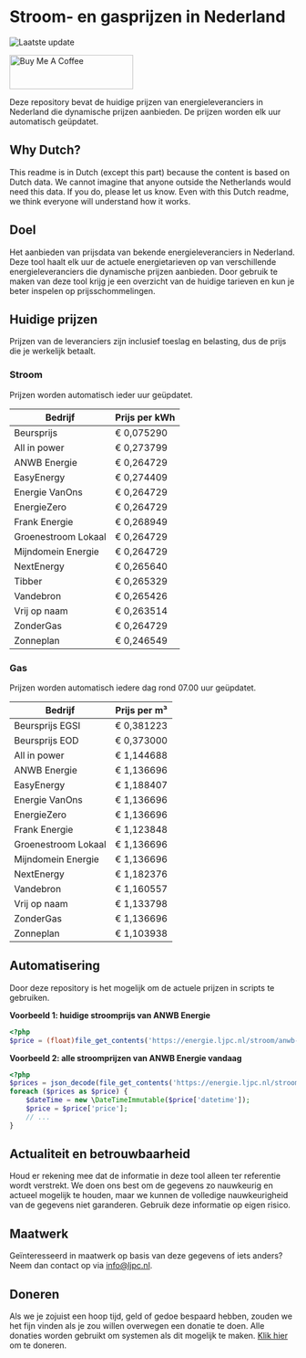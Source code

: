 # Stroom- en gasprijzen in Nederland

![Laatste update](https://img.shields.io/badge/laatste%20update-2023--04--29%2013%3A00%20CET-brightgreen)

<a href="https://www.buymeacoffee.com/Lars-" target="_blank"><img src="https://cdn.buymeacoffee.com/buttons/v2/default-orange.png" alt="Buy Me A Coffee" height="60" style="height: 60px !important;width: 217px !important;" ></a>

Deze repository bevat de huidige prijzen van energieleveranciers in Nederland die dynamische prijzen aanbieden. De prijzen worden elk uur automatisch geüpdatet.

## Why Dutch?

This readme is in Dutch (except this part) because the content is based on Dutch data. We cannot imagine that anyone outside the Netherlands would need this data. If you do, please let us know. Even with this Dutch readme, we think
everyone will understand how it works.

## Doel

Het aanbieden van prijsdata van bekende energieleveranciers in Nederland. Deze tool haalt elk uur de actuele energietarieven op van verschillende energieleveranciers die dynamische prijzen aanbieden. Door gebruik te maken van deze tool
krijg je een overzicht van de huidige tarieven en kun je beter inspelen op prijsschommelingen.

## Huidige prijzen

Prijzen van de leveranciers zijn inclusief toeslag en belasting, dus de prijs die je werkelijk betaalt.

### Stroom

Prijzen worden automatisch ieder uur geüpdatet.

 Bedrijf | Prijs per kWh 
---------|---------------
Beursprijs | € 0,075290
All in power | € 0,273799
ANWB Energie | € 0,264729
EasyEnergy | € 0,274409
Energie VanOns | € 0,264729
EnergieZero | € 0,264729
Frank Energie | € 0,268949
Groenestroom Lokaal | € 0,264729
Mijndomein Energie | € 0,264729
NextEnergy | € 0,265640
Tibber | € 0,265329
Vandebron | € 0,265426
Vrij op naam | € 0,263514
ZonderGas | € 0,264729
Zonneplan | € 0,246549


### Gas

Prijzen worden automatisch iedere dag rond 07.00 uur geüpdatet.

 Bedrijf | Prijs per m³ 
---------|--------------
Beursprijs EGSI | € 0,381223
Beursprijs EOD | € 0,373000
All in power | € 1,144688
ANWB Energie | € 1,136696
EasyEnergy | € 1,188407
Energie VanOns | € 1,136696
EnergieZero | € 1,136696
Frank Energie | € 1,123848
Groenestroom Lokaal | € 1,136696
Mijndomein Energie | € 1,136696
NextEnergy | € 1,182376
Vandebron | € 1,160557
Vrij op naam | € 1,133798
ZonderGas | € 1,136696
Zonneplan | € 1,103938


## Automatisering

Door deze repository is het mogelijk om de actuele prijzen in scripts te gebruiken.

**Voorbeeld 1: huidige stroomprijs van ANWB Energie**

```php
<?php
$price = (float)file_get_contents('https://energie.ljpc.nl/stroom/anwb-energie-nu.txt');

```

**Voorbeeld 2: alle stroomprijzen van ANWB Energie vandaag**

```php
<?php
$prices = json_decode(file_get_contents('https://energie.ljpc.nl/stroom/all-in-power-vandaag.json'),true);
foreach ($prices as $price) {
    $dateTime = new \DateTimeImmutable($price['datetime']);
    $price = $price['price'];
    // ...
}
```

## Actualiteit en betrouwbaarheid

Houd er rekening mee dat de informatie in deze tool alleen ter referentie wordt verstrekt. We doen ons best om de gegevens zo nauwkeurig en actueel mogelijk te houden, maar we kunnen de volledige nauwkeurigheid van de gegevens niet
garanderen. Gebruik deze informatie op eigen risico.

## Maatwerk

Geïnteresseerd in maatwerk op basis van deze gegevens of iets anders? Neem dan contact op
via [info@ljpc.nl](mailto:info@ljpc.nl?subject=Energie%20prijzen).

## Doneren

Als we je zojuist een hoop tijd, geld of gedoe bespaard hebben, zouden we het fijn vinden als je zou willen overwegen een
donatie te doen. Alle donaties worden gebruikt om systemen als dit mogelijk te
maken. [Klik hier](https://www.buymeacoffee.com/Lars-) om te doneren.
